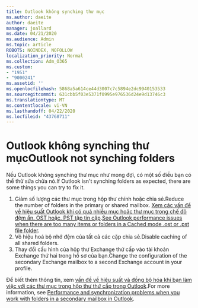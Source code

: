 ```yaml
---
title: Outlook không synching thư mục
ms.author: daeite
author: daeite
manager: joallard
ms.date: 04/21/2020
ms.audience: Admin
ms.topic: article
ROBOTS: NOINDEX, NOFOLLOW
localization_priority: Normal
ms.collection: Adm_O365
ms.custom:
- "1951"
- "9000241"
ms.assetid: ''
ms.openlocfilehash: 5868a5a614ce44d3007c7c5894e2dc9940153533
ms.sourcegitcommit: 631cbb5f03e5371f0995e976536d24e9d13746c3
ms.translationtype: MT
ms.contentlocale: vi-VN
ms.lasthandoff: 04/22/2020
ms.locfileid: "43768711"
---
```

# <a name="outlook-not-synching-folders"></a><span data-ttu-id="c1726-102">Outlook không synching thư mục</span><span class="sxs-lookup"><span data-stu-id="c1726-102">Outlook not synching folders</span></span>

<span data-ttu-id="c1726-103">Nếu Outlook không synching thư mục như mong đợi, có một số điều bạn có thể thử sửa chữa nó.</span><span class="sxs-lookup"><span data-stu-id="c1726-103">If Outlook isn't synching folders as expected, there are some things you can try to fix it.</span></span>

1. <span data-ttu-id="c1726-104">Giảm số lượng các thư mục trong hộp thư chính hoặc chia sẻ.</span><span class="sxs-lookup"><span data-stu-id="c1726-104">Reduce the number of folders in the primary or shared mailbox.</span></span> <span data-ttu-id="c1726-105">[Xem các vấn đề về hiệu suất Outlook khi có quá nhiều mục hoặc thư mục trong chế độ đệm ẩn. OST hoặc. PST tập tin cặp](https://support.microsoft.com/help/2768656).</span><span class="sxs-lookup"><span data-stu-id="c1726-105">[See Outlook performance issues when there are too many items or folders in a Cached mode .ost or .pst file folder](https://support.microsoft.com/help/2768656).</span></span>
2. <span data-ttu-id="c1726-106">Vô hiệu hoá bộ nhớ đệm của tất cả các cặp chia sẻ.</span><span class="sxs-lookup"><span data-stu-id="c1726-106">Disable caching of all shared folders.</span></span>
3. <span data-ttu-id="c1726-107">Thay đổi cấu hình của hộp thư Exchange thứ cấp vào tài khoản Exchange thứ hai trong hồ sơ của bạn.</span><span class="sxs-lookup"><span data-stu-id="c1726-107">Change the configuration of the secondary Exchange mailbox to a second Exchange account in your profile.</span></span>

<span data-ttu-id="c1726-108">Để biết thêm thông tin, xem [vấn đề về hiệu suất và đồng bộ hóa khi bạn làm việc với các thư mục trong hộp thư thứ cấp trong Outlook](https://support.microsoft.com/help/3115602).</span><span class="sxs-lookup"><span data-stu-id="c1726-108">For more information, see [Performance and synchronization problems when you work with folders in a secondary mailbox in Outlook](https://support.microsoft.com/help/3115602).</span></span>
